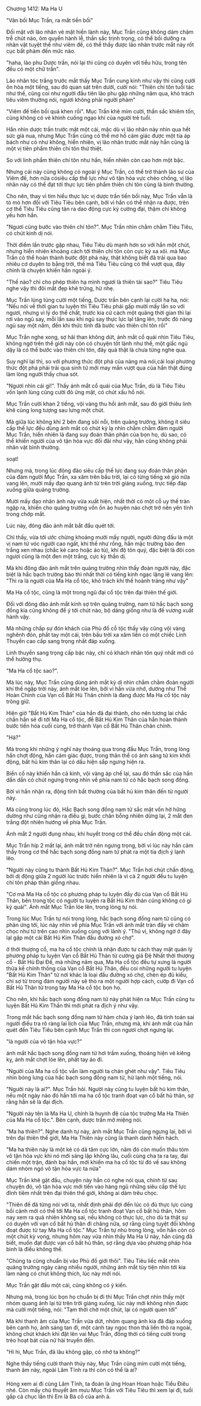 




Chương 1412: Ma Ha U


"Vãn bối Mục Trần, ra mắt tiền bối"

Đối mặt với lão nhân vẻ mặt hiền lành này, Mục Trần cũng không dám chậm trễ chút nào, ôm quyền hành lễ, thần sắc trịnh trọng, có thể bồi dưỡng ra nhân vật tuyệt thế như viêm đế, có thể thấy được lão nhân trước mắt này rốt cục bất phàm đến mức nào.

"haha, lão phu Dược trần, nói lại thì cũng có duyên với tiểu hữu, trong tên đều có một chữ trần".

Lão nhân tóc trắng trước mắt thấy Mục Trần cung kính như vậy thì cũng cười ôn hòa một tiếng, sau đó quan sát trên dưới, cười nói: "Thiên chí tôn tuổi tác như thế, cũng coi như người đầu tiên lão phu gặp những năm qua, khó trách tiêu viêm thường nói, ngươi không phải người phàm"

"Viêm đế tiền bối quá khen rồi". Mục Trần khẽ mỉm cười, thần sắc khiêm tốn, cũng không có vẻ khinh cuồng ngạo khí của người trẻ tuổi.

Hắn nhìn dược trần trước mặt một cái, mặc dù vị lão nhân này nhìn qua hết sức già nua, nhưng Mục Trần cũng có thể mơ hồ cảm giác được một tia áp bách như có như không, hiển nhiên, vị lão nhân trước mắt này hẳn cũng là một vị tiên phẩm thiên chí tôn thứ thiệt.

So với linh phẩm thiên chí tôn như hắn, hiển nhiên còn cao hơn một bậc.

Nhưng cái này cũng không có ngoài ý Mục Trần, có thể trờ thành lão sư của Viêm đế, hơn nữa cósiẽu cấp thể lực như vô tận hỏa vực chèo chống, vị lão nhân này có thể đạt tới thực lực tiên phẩm thiên chí tôn cũng lả bình thường.

Cho nên, thay vì tìm hiểu thực lực vị dược trần tiền bối này, Mục Trần vẫn là tò mò hơn đối với Tiêu Tiêu bên cạnh, bởi vì hắn có thể nhận ra được, trên cơ thể Tiêu Tiêu cũng tản ra dao động cực kỳ cường đại, thậm chí không yếu hơn hắn.

"Ngươi cũng bước vào thiên chí tôn?". Mục Trần nhìn chằm chằm Tiêu Tiêu, có chút kinh dị nói.

Thời điểm lần trước gặp nhau, Tiêu Tiêu dù mạnh hơn so với hắn một chút, nhưng hiển nhiên khoảng cách tới thiên chí tôn còn cực kỳ xa xôi. mà Mục Trần cỏ thể hoàn thành bước đột phá này, thật không biết đã trải qua bao nhiêu cơ duyên to bằng trời, thế mà Tiêu Tiêu cũng có thể vượt qua, đây chính là chuyện khiến hắn ngoài ý.

"Thế nào? chỉ cho phép thiên hạ mình ngươi là thiên tài sao?" Tiêu Tiêu nghe vậy thì đôi mắt đẹp khẽ trừng, hừ nhẹ.

Mục Trần lúng túng cười một tiếng, Dược trần bên cạnh lại cười ha ha, nói: "Nếu nói về thời gian tu luyện thì Tiêu Tiêu phải gấp mười mấy lần so với ngươi, nhưng vì lý do thể chất, trước kia cứ cách một quãng thời gian thì lại rơi vào ngủ say, mỗi lần sau khi ngủ say thực lực lạl tăng lên, trước đó nàng ngủ say một năm, đến khi thức tỉnh đã bước vào thiên chí tôn rồi"

Mục Trần nghe xong, sợ hãi than không dứt, ánh mắt cổ quái nhìn Tiêu Tiêu, không ngờ trên thế giới này còn có chuyện tốt lành như thế, một giấc ngủ dậy là có thể bước vào thiên chí tôn, đây quả thật là chưa từng nghe qua.

Suy nghĩ lại thì, so với phương thức đột phá của nàng mà nói,cái loại phương thức đột phá phải trải qua sinh tử mới may mắn vượt qua của hắn thật đúng làm lòng người thấy chua sót.

"Ngươi nhìn cái gì!". Thấy ánh mắt cổ quái của Mục Trần, dù lả Tiêu Tiêu vốn lạnh lùng cũng cười đỏ ửng mặt, có chút xấu hổ nói.

Mục Trần cười khan 2 tiếng, vội vàng thu hồi ánh mắt, sau đó giới thiêu linh khê cùng long tượng sau lưng một chút.

Mà giữa lúc không khí 2 bên đang sôi nỗi, trên quảng trường, không ít siêu cấp thế lực đều dùng ánh mắt có chút kỳ lạ nhìn chằm chằm đám người Mục Trần, hiển nhiên lả đang suy đoán thân phận của bọn họ, dù sao, có thể khiến người của vô tận hỏa vực đối đãi như vậy, hẳn cũng không phải nhân vật bình thường.

soạt!

Nhưng mà, trong lúc đông đảo siêu cấp thế lực đang suy đoán thân phận của đám người Mục Trần, xa xăm trên bầu trời, lại có từng tiếng xé gió nữa vang lên, mười mấy đạo quang ảnh từ trên trời giáng xuống, trực tiếp đáp xuống giữa quảng trường.

Mười mấy đạo nhân ảnh này vừa xuất hiện, nhất thời có một cỗ uy thế tràn ngập ra, khiến cho quảng trường vốn ồn ào huyên náo chợt trở nên yên tĩnh trong chớp mắt.

Lúc này, đông đảo ánh mắt bắt đẩu quét tới.

Chỉ thấy, vừa tới ước chừng khoảng mười mấy người, người đứng đầu là một vị nam tử vóc người cao ngất, khí thế như rồng, hắn mặc trường bào đen trắng xen nhau (chắc kẻ caro hoặc áo tù), khí độ tôn quý, đặc biệt là đôi con ngươi cũng là một đen một trắng, cực kỳ thần dị.

Mà khi đông đảo ánh mắt trên quảng trường nhìn thấy đoàn người này, đặc biệt là hắc bạch trường bào thì nhất thời có tiếng kinh ngạc lặng lẽ vang lên: "Thì ra là người của Ma Ha cổ tộc, khó trách khí thế hoành tráng như vậy"

Ma Ha cổ tộc, cũng là một trong ngũ đại cổ tộc trên đại thiên thế giới.

Đối với đông đảo ánh mắt kính sợ trên quảng trường, nam tử hắc bạch song đồng kia cũng không để ý tới chút nào, bộ dáng giống như là đế vương xuất hành vậy.

Mà những chấp sự đón khách của Phù đồ cỗ tộc thấy vậy cũng vội vàng nghênh đón, phất tay một cái, trên bầu trời xa xăm liền có một chiếc Linh Thuyền cao cấp sang trọng nhất đáp xuống.

Linh thuyền sang trọng cấp bậc này, chỉ có khách nhân tôn quý nhất mới có thể hưởng thụ.

"Ma Ha cổ tộc sao?".

Mà lúc này, Mục Trần cũng dùng ánh mắt kỳ dị nhìn chằm chằm đoàn người khí thế ngập trời này, ánh mắt lóe lên, bởi vì hắn vừa nhớ, dường như Thể Hoàn Chỉnh của Vạn cổ Bất Hủ Thân chính là đang được Ma Ha cổ tộc này trông giữ.

Hiện giờ "Bất Hủ Kim Thân" của hắn đã đại thành, cho nên tương lai chắc chắn hắn sẽ đi tới Ma Ha cổ tộc, đề Bất Hủ Kim Thân của hắn hoàn thành bước tiến hóa cuối cùng, trở thành Vạn cổ Bất Hủ Thân chân chính.

"Hả?"

Mà trong khi những ý nghĩ này thoáng qua trong đầu Mục Trần, trong lòng hắn chợt động, hắn cảm giác được, trong thân thể có ánh sáng tử kim khởi động, bất hủ kim thân lại có dấu hiện sắp ngưng hiện ra.

Biến cố này khiến hắn cả kinh, vội vàng áp chế lại, sau đó thần sắc của hắn dần dần có chút ngưng trọng nhìn về phía nam tử có hắc bạch song đồng.

Bời vì hắn nhận ra, động tĩnh bất thường của bất hủ kim thân đến từ người này.

Mà cũng trong lúc đó, Hắc Bạch song đồng nam tử sắc mặt vốn hờ hững dường như cũng nhận ra điều gì, bước chân bỗng nhiên dừng lại, 2 mắt đen trắng đột nhiên hướng về phía Mục Trần.

Ánh mắt 2 người đụng nhau, khí huyết trong cơ thể đều chấn động một cái.

Mục Trần híp 2 mắt lại, ánh mắt trở nên ngưng trọng, bởi vì lúc này hắn cảm thấy trong cơ thể hắc bạch song đồng nam tử phát ra một tia địch ý lạnh lẽo.

"Người này cũng tu thành Bất Hủ Kim Thản?". Mục Trần hơi chút chấn động, bởi dị động giữa 2 người lúc trước hiển nhiên là vì cả 2 người đều tu luyện chí tôn pháp thân giống nhau.

"Cơ mà Ma Ha cổ tộc có phương pháp tu luyện đầy đủ của Vạn cổ Bất Hủ Thản, bên trong tộc có người tu luyện ra Bất Hủ Kim thản cũng không có gì kỳ quái". Ánh mắt Mục Trần lóe lên, trong lòng tự nói.

Trong lúc Mục Trần tự nói trong lòng, hắc bạch song đồng nam tử cũng có phản ứng tới, lúc này nhìn về phía Mục Trần với ánh mắt tràn đầy vẻ châm chọc như từ trên cao nhìn xuống cùng với lãnh ý. "Thú vị, không ngờ ở đây lạl gặp một cái Bất Hủ Kim Thân đầu đường xó chợ".

ở thời thượng cổ, ma ha cổ tộc chính là nhận được tư cách thay mặt quản lý phương pháp tu luyện Vạn cổ Bất Hủ Thản từ cường giả Đệ Nhất thời thượng cổ - Bất Hủ Đại Đế, mà những năm qua, Ma Ha cổ tộc đều tự xưng là người thừa kế chính thống của Vạn cổ Bất Hủ Thân, đều coi những người tu luyện "Bất Hủ Kim Thân" từ nơi khác là loại đầu đường xó chợ, chèn ép đủ kiểu, chỉ sợ từ trong đám người này sẽ thò ra một người hợp cách, cướp đi Vạn cổ Bất Hủ Thân từ trong tay Ma Ha cổ tộc bọn họ.

Cho nên, khi hắc bạch song đồng nam tử này phát hiện ra Mục Trần cũng tu luyện Bất Hủ Kim Thần thì mới phát ra địch ý như vậy.

Trong mắt hắc bạch song đồng nam tử hàm chứa ý lạnh lẽo, đã tính toán sai người điều tra rõ ràng lai lịch của Mục Trần, nhưng mà, khi ánh mắt của hắn quét đến Tiêu Tiêu bên cạnh Mục Trần thì con ngươi chợt ngưng lại.

"là người của vô tận hỏa vực?"

ánh mắt hắc bạch song đồng nam tử hơi trầm xuống, thoáng hiện vẻ kiêng kỵ, ánh mắt chợt lóe lên, phất tay áo đi.

"Người của Ma ha cổ tộc vẫn làm người ta chán ghét như vậy". Tiêu Tiêu nhìn bóng lưng của hắc bạch song đồng nam tử, hừ lạnh một tiếng, nói.

"Người này là ai?". Mục Trần hỏi. Người này cũng tu luyện bẩt hủ kim thân, nếu một ngày nào đó hắn tới ma ha cổ tộc tranh đoạt vạn cổ bất hủ thân, sợ rằng hắn sẽ là đại địch.

"Người này tên là Ma Ha U, chính là huynh đệ của tộc trưởng Ma Ha Thiên của Ma Ha cổ tộc.". Bên cạnh, dược trần mở miệng nói.

"Ma ha thiên?". Nghe danh tự này, ánh mắt Mục Trần cũng ngưng lại, bởi vì trên đại thiên thế giới, Ma Ha Thiên này cũng là thanh danh hiển hách.

"Ma ha thiên này là một kẻ có dã tâm cực lớn, năm đó còn muốn thâu tóm vô tận hỏa vực khi nó mới sáng lập không lâu, cuối cùng cha ta ra tay, đại chiến một trận, đánh bại hắn, mới khiến ma ha cổ tộc từ đó về sau không dám nhòm ngó vô tận hỏa vực ta nữa"

Mục Trần khẽ gật đầu, chuyện này hắn có nghe nói qua, chính từ sau chuyện đó, vô tận hỏa vực mới tiến vào hàng ngũ những siêu cấp thế lực đỉnh tiêm nhất trên đại thiên thế giới, không ai dám trêu chọc.

"Thiên đế đã từng nói với ta, nhất định phải đợi đến lúc có đủ thực lực cùng bối cảnh mới có thể tới Ma Ha cổ tộc tranh đoạt Vạn cổ bất hủ thân, hôm nay xem ra quả nhiên không sai, nếu không có thực lực, cho dù ta thật sự có duyên với vạn cổ bất hủ thân đi chăng nữa, sợ rằng cũng tuyệt đối không đoạt được từ tay Ma Ha cổ tộc." Mục Trần tự nhủ trong lòng, vốn hắn còn có một chút kỳ vọng, nhưng hôm nay vừa nhìn thấy Ma Ha U này, hắn cũng đã biết, muốn đạt được vạn cổ bất hủ thân, sợ rằng dựa vào phương pháp hòa bình là điều không thể.

"Chúng ta cũng chuẩn bị vào Phù đồ giới thôi". Tiêu Tiêu liếc mắt nhìn quảng trường ngày càng nhiều người, những ánh mắt tùy tiện nhìn tới kia làm nàng có chút không thích, lúc này mới nói.

Mục Trần gật đầu một cái, cũng không có ý kiến.

Nhưng mà, trong lúc bọn họ chuẩn bị đi thì Mục Trần chợt nhìn thấy một nhóm quang ảnh lại từ trên trời giáng xuống, lúc này mới không nhịn được mà cười một tiếng, nói: "Tạm thời chờ một chút, lại có người quen tới"

Mà khi thanh âm của Mục Trần vừa dứt, nhóm quang ảnh kia đã đáp xuống bên cạnh họ, ánh sáng tan đi, một cánh tay ngọc thon thả liền thò ra ngoài, không chút khách khí đặt lên vai Mục Trần, đồng thời có tiếng cười trong trẻo hoạt bát của nữ hài truyền đến.

"Hì hì, Mục Trần, đã lâu không gặp, có nhớ ta không?"

Nghe thấy tiếng cười thanh thúy này, Mục Trần cũng mỉm cười một tiếng, thanh âm này, ngoài Lâm Tĩnh ra thì còn có thể là ai?

####

Hóng xem ai đi cùng Lâm Tĩnh, ta đoán là ứng Hoan Hoan hoặc Tiểu Điêu nhé. Còn mấy chú thuyết âm mưu Mục Trần với Tiêu Tiêu thì xem lại đi, tuổi gấp cả chục lần thì Em là Bà cố của anh à.




